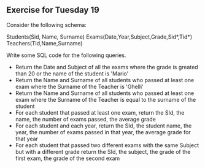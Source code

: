 
## Exercise for Tuesday 19
Consider the following schema:
 
Students(Sid, Name, Surname)
Exams(Date,Year,Subject,Grade,Sid*,Tid*)
Teachers(Tid,Name,Surname)
 
Write some SQL code for the following queries.
- Return the Date and Subject of all the exams where the grade is greated than 20 or the name of the student is 'Mario'
- Return the Name and Surname of all students who passed at least one exam where the Surname of the Teacher is 'Ghelli'
- Return the Name and Surname of all students who passed at least one exam where the Surname of the Teacher is equal to the surname of the student
- For each student that passed at least one exam, return the SId, the name, the number of exams passed, the average grade
- For each student and each year, return the SId, the student name, the year, the number of exams passed in that year, the average grade for that year
- For each student that passed two different exams with the same Subject but with a different grade return the SId, the subject, the grade of the first exam, the grade of the second exam
